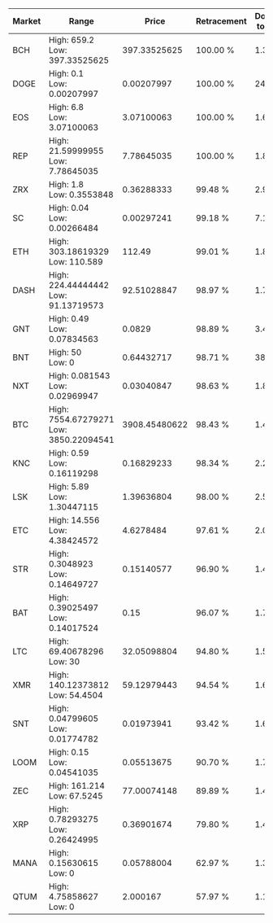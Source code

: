 | Market | Range | Price| Retracement | Doubles to 50% |
| --- | --- | --- | --- | --- |
| BCH | High: 659.2<br />Low: 397.33525625 | 397.33525625 | 100.00 % | 1.33 |
| DOGE | High: 0.1<br />Low: 0.00207997 | 0.00207997 | 100.00 % | 24.54 |
| EOS | High: 6.8<br />Low: 3.07100063 | 3.07100063 | 100.00 % | 1.61 |
| REP | High: 21.59999955<br />Low: 7.78645035 | 7.78645035 | 100.00 % | 1.89 |
| ZRX | High: 1.8<br />Low: 0.3553848 | 0.36288333 | 99.48 % | 2.97 |
| SC | High: 0.04<br />Low: 0.00266484 | 0.00297241 | 99.18 % | 7.18 |
| ETH | High: 303.18619329<br />Low: 110.589 | 112.49 | 99.01 % | 1.84 |
| DASH | High: 224.44444442<br />Low: 91.13719573 | 92.51028847 | 98.97 % | 1.71 |
| GNT | High: 0.49<br />Low: 0.07834563 | 0.0829 | 98.89 % | 3.43 |
| BNT | High: 50<br />Low: 0 | 0.64432717 | 98.71 % | 38.80 |
| NXT | High: 0.081543<br />Low: 0.02969947 | 0.03040847 | 98.63 % | 1.83 |
| BTC | High: 7554.67279271<br />Low: 3850.22094541 | 3908.45480622 | 98.43 % | 1.46 |
| KNC | High: 0.59<br />Low: 0.16119298 | 0.16829233 | 98.34 % | 2.23 |
| LSK | High: 5.89<br />Low: 1.30447115 | 1.39636804 | 98.00 % | 2.58 |
| ETC | High: 14.556<br />Low: 4.38424572 | 4.6278484 | 97.61 % | 2.05 |
| STR | High: 0.3048923<br />Low: 0.14649727 | 0.15140577 | 96.90 % | 1.49 |
| BAT | High: 0.39025497<br />Low: 0.14017524 | 0.15 | 96.07 % | 1.77 |
| LTC | High: 69.40678296<br />Low: 30 | 32.05098804 | 94.80 % | 1.55 |
| XMR | High: 140.12373812<br />Low: 54.4504 | 59.12979443 | 94.54 % | 1.65 |
| SNT | High: 0.04799605<br />Low: 0.01774782 | 0.01973941 | 93.42 % | 1.67 |
| LOOM | High: 0.15<br />Low: 0.04541035 | 0.05513675 | 90.70 % | 1.77 |
| ZEC | High: 161.214<br />Low: 67.5245 | 77.00074148 | 89.89 % | 1.49 |
| XRP | High: 0.78293275<br />Low: 0.26424995 | 0.36901674 | 79.80 % | 1.42 |
| MANA | High: 0.15630615<br />Low: 0 | 0.05788004 | 62.97 % | 1.35 |
| QTUM | High: 4.75858627<br />Low: 0 | 2.000167 | 57.97 % | 1.19 |
